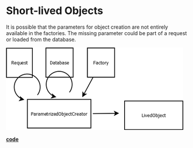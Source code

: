 # Short-lived Objects
It is possible that the parameters for object creation are not entirely available in the factories.
The missing parameter could be part of a request or loaded from the database.

![alt text](diagramm.png)

[**code**](https://github.com/factoryfx/factoryfx/tree/master/docu/src/main/java/io/github/factoryfx/docu/parametrized)